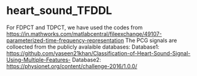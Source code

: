 # heart_sound_TFDDL
For FDPCT and TDPCT, we have used the codes from https://in.mathworks.com/matlabcentral/fileexchange/49107-parameterized-time-frequency-representation
The PCG signals are colloected from the publicly avalaible databases: Database1: https://github.com/yaseen21khan/Classification-of-Heart-Sound-Signal-Using-Multiple-Features-
Database2: https://physionet.org/content/challenge-2016/1.0.0/
